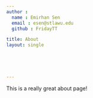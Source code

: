 ```yaml
---
author :
  name : Emirhan Sen
  email : esen@stlawu.edu
  github : FridayTT

title: About
layout: single





---
```



This is a really great about page!


